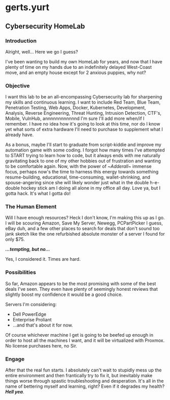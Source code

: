 # gerts.yurt

## Cybersecurity HomeLab

### Introduction

Alright, well... Here we go I guess?

I've been wanting to build my own HomeLab for years, and now that I have plenty of time on my hands due to an indefinitely delayed West-Coast move, and an empty house except for 2 anxious puppies, why not?

### Objective

I want this lab to be an all-encompassing Cybersecurity lab for sharpening my skills and continuous learning. I want to include Red Team, Blue Team, Penetration Testing, Web Apps, Docker, Kubernetes, Development, Analysis, Reverse Engineering, Threat Hunting, Intrusion Detection, CTF's, Mobile, VulnHub, annnnnnnnnnnnd I'm sure I'll add more when/if I remember. I have no idea how it's going to look at this time, nor do I know yet what sorts of extra hardware I'll need to purchase to supplement what I already have.

As a bonus, maybe I'll start to graduate from script-kiddie and improve my automation game with some coding. I forgot how many times I've attempted to START trying to learn how to code, but it always ends with me naturally gravitating back to one of my other hobbies out of frustration and wanting to be comfortable again. Now, with the power of ~*Adderall*~ immense focus, perhaps now's the time to harness this energy towards something resume-building, educational, time-consuming, wallet-shrinking, and spouse-angering since she will likely wonder just what in the double h-e-double hockey stick am I doing all alone in my office all day. Love ya, but I gotta hack. It's what I gotta do!

### The Human Element

Will I have enough resources? Heck I don't know, I'm making this up as I go. I will be scouring Amazon, Save My Server, Newegg, PCPartPicker I guess, eBay duh, and a few other places to search for deals that don't sound too jank sketch like the one refurbished absolute monster of a server I found for only $75.

***...tempting, but no...***

Yes, I considered it. Times are hard.

### Possibilities

So far, Amazon appears to be the most promising with some of the best deals I've seen. They even have plenty of seemingly honest reviews that slightly boost my confidence it would be a good choice.

Servers I'm considering:

- Dell PowerEdge
- Enterprise Proliant
- ...and that's about it for now.

Of course whichever machine I get is going to be beefed up enough in order to host all the machines I want, and it will be virtualized with Proxmox. No license purchases here, no Sir.

### Engage

After that the real fun starts. I absolutely can't wait to stupidly mess up the entire environment and then frantically try to fix it, but inevitably make things worse through spastic troubleshooting and desperation. It's all in the name of bettering myself and learning, right? Even if it degrades my health? ***Hell yea***.

